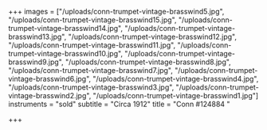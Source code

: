 +++
images = ["/uploads/conn-trumpet-vintage-brasswind5.jpg", "/uploads/conn-trumpet-vintage-brasswind15.jpg", "/uploads/conn-trumpet-vintage-brasswind14.jpg", "/uploads/conn-trumpet-vintage-brasswind13.jpg", "/uploads/conn-trumpet-vintage-brasswind12.jpg", "/uploads/conn-trumpet-vintage-brasswind11.jpg", "/uploads/conn-trumpet-vintage-brasswind10.jpg", "/uploads/conn-trumpet-vintage-brasswind9.jpg", "/uploads/conn-trumpet-vintage-brasswind8.jpg", "/uploads/conn-trumpet-vintage-brasswind7.jpg", "/uploads/conn-trumpet-vintage-brasswind6.jpg", "/uploads/conn-trumpet-vintage-brasswind4.jpg", "/uploads/conn-trumpet-vintage-brasswind3.jpg", "/uploads/conn-trumpet-vintage-brasswind2.jpg", "/uploads/conn-trumpet-vintage-brasswind1.jpg"]
instruments = "sold"
subtitle = "Circa 1912"
title = "Conn #124884 "

+++
